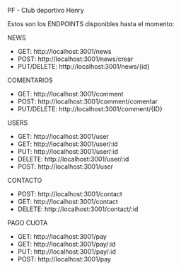 PF - Club deportivo Henry

Estos son los ENDPOINTS disponibles hasta el momento:

NEWS
- GET: http://localhost:3001/news
- POST: http://localhost:3001/news/crear
- PUT/DELETE: http://localhost:3001/news/{id}

COMENTARIOS
- GET: http://localhost:3001/comment
- POST: http://localhost:3001/comment/comentar
- PUT/DELETE: http://localhost:3001/comment/{ID}

USERS

- GET: http://localhost:3001/user
- GET: http://localhost:3001/user/:id
- PUT: http://localhost:3001/user/:id
- DELETE: http://localhost:3001/user/:id
- POST: http://localhost:3001/user

CONTACTO

- POST: http://localhost:3001/contact
- GET: http://localhost:3001/contact
- DELETE: http://localhost:3001/contact/:id

PAGO CUOTA

- GET: http://localhost:3001/pay
- GET: http://localhost:3001/pay/:id
- PUT: http://localhost:3001/pay/:id
- POST: http://localhost:3001/pay

